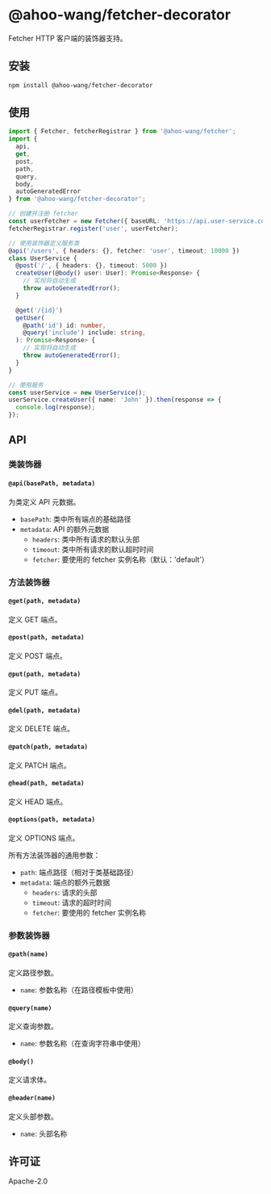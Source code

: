 # @ahoo-wang/fetcher-decorator

Fetcher HTTP 客户端的装饰器支持。

## 安装

```bash
npm install @ahoo-wang/fetcher-decorator
```

## 使用

```typescript
import { Fetcher, fetcherRegistrar } from '@ahoo-wang/fetcher';
import {
  api,
  get,
  post,
  path,
  query,
  body,
  autoGeneratedError
} from '@ahoo-wang/fetcher-decorator';

// 创建并注册 fetcher
const userFetcher = new Fetcher({ baseURL: 'https://api.user-service.com' });
fetcherRegistrar.register('user', userFetcher);

// 使用装饰器定义服务类
@api('/users', { headers: {}, fetcher: 'user', timeout: 10000 })
class UserService {
  @post('/', { headers: {}, timeout: 5000 })
  createUser(@body() user: User): Promise<Response> {
    // 实现将自动生成
    throw autoGeneratedError();
  }

  @get('/{id}')
  getUser(
    @path('id') id: number,
    @query('include') include: string,
  ): Promise<Response> {
    // 实现将自动生成
    throw autoGeneratedError();
  }
}

// 使用服务
const userService = new UserService();
userService.createUser({ name: 'John' }).then(response => {
  console.log(response);
});
```

## API

### 类装饰器

#### `@api(basePath, metadata)`

为类定义 API 元数据。

- `basePath`: 类中所有端点的基础路径
- `metadata`: API 的额外元数据
    - `headers`: 类中所有请求的默认头部
    - `timeout`: 类中所有请求的默认超时时间
    - `fetcher`: 要使用的 fetcher 实例名称（默认：'default'）

### 方法装饰器

#### `@get(path, metadata)`

定义 GET 端点。

#### `@post(path, metadata)`

定义 POST 端点。

#### `@put(path, metadata)`

定义 PUT 端点。

#### `@del(path, metadata)`

定义 DELETE 端点。

#### `@patch(path, metadata)`

定义 PATCH 端点。

#### `@head(path, metadata)`

定义 HEAD 端点。

#### `@options(path, metadata)`

定义 OPTIONS 端点。

所有方法装饰器的通用参数：

- `path`: 端点路径（相对于类基础路径）
- `metadata`: 端点的额外元数据
    - `headers`: 请求的头部
    - `timeout`: 请求的超时时间
    - `fetcher`: 要使用的 fetcher 实例名称

### 参数装饰器

#### `@path(name)`

定义路径参数。

- `name`: 参数名称（在路径模板中使用）

#### `@query(name)`

定义查询参数。

- `name`: 参数名称（在查询字符串中使用）

#### `@body()`

定义请求体。

#### `@header(name)`

定义头部参数。

- `name`: 头部名称

## 许可证

Apache-2.0

